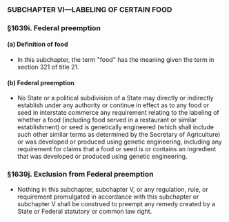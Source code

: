 ### SUBCHAPTER VI—LABELING OF CERTAIN FOOD

### §1639i. Federal preemption
#### (a) Definition of food
* In this subchapter, the term "food" has the meaning given the term in section 321 of title 21.

#### (b) Federal preemption
* No State or a political subdivision of a State may directly or indirectly establish under any authority or continue in effect as to any food or seed in interstate commerce any requirement relating to the labeling of whether a food (including food served in a restaurant or similar establishment) or seed is genetically engineered (which shall include such other similar terms as determined by the Secretary of Agriculture) or was developed or produced using genetic engineering, including any requirement for claims that a food or seed is or contains an ingredient that was developed or produced using genetic engineering.

### §1639j. Exclusion from Federal preemption
* Nothing in this subchapter, subchapter V, or any regulation, rule, or requirement promulgated in accordance with this subchapter or subchapter V shall be construed to preempt any remedy created by a State or Federal statutory or common law right.